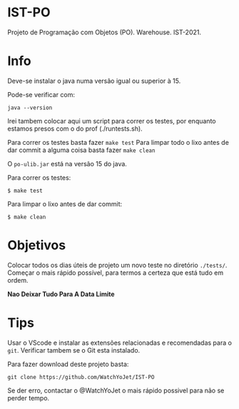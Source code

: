 # IST-PO

Projeto de Programação com Objetos (PO). Warehouse. IST-2021.

# Info

Deve-se instalar o java numa versão igual ou superior à 15.

Pode-se verificar com:

``java --version``

Irei tambem colocar aqui um script para correr os testes, por enquanto estamos presos com o do prof (./runtests.sh).

Para correr os testes basta fazer `make test`
Para limpar todo o lixo antes de dar commit a alguma coisa basta fazer `make clean`

O `po-ulib.jar` está na versão 15 do java.

Para correr os testes:

```
$ make test
```

Para limpar o lixo antes de dar commit:

```
$ make clean
```

# Objetivos

Colocar todos os dias úteis de projeto um novo teste no diretório `./tests/`. Começar o mais rápido possível, para termos a certeza que está tudo em ordem.

**Nao Deixar Tudo Para A Data Limite**

# Tips

Usar o VScode e instalar as extensões relacionadas e recomendadas para o `git`. Verificar tambem se o Git esta instalado.

Para fazer download deste projeto basta:

`git clone https://github.com/WatchYoJet/IST-PO`

Se der erro, contactar o @WatchYoJet o mais rápido possivel para não se perder tempo.
